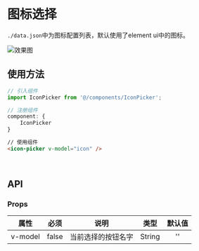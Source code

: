 # 图标选择
`./data.json`中为图标配置列表，默认使用了element ui中的图标。

![效果图](https://gitee.com/letwrong/Picture/raw/master/20201217164946.png)
## 使用方法
```js
// 引入组件
import IconPicker from '@/components/IconPicker';
```
```js
// 注册组件
component: {
    IconPicker
}
```
```html
// 使用组件
<icon-picker v-model="icon" />
```
<br />

## API
### Props

属性|必须|说明|类型|默认值
:---:|:---:|:---:|:---:|:---:
v-model|false|当前选择的按钮名字|String|''
